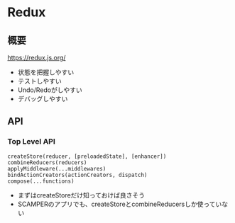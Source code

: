 # Redux

## 概要
https://redux.js.org/

 - 状態を把握しやすい
 - テストしやすい
 - Undo/Redoがしやすい
 - デバッグしやすい

## API

### Top Level API

```
createStore(reducer, [preloadedState], [enhancer])
combineReducers(reducers)
applyMiddleware(...middlewares)
bindActionCreators(actionCreators, dispatch)
compose(...functions)
```

 - まずはcreateStoreだけ知っておけば良さそう
 - SCAMPERのアプリでも、createStoreとcombineReducersしか使っていない

